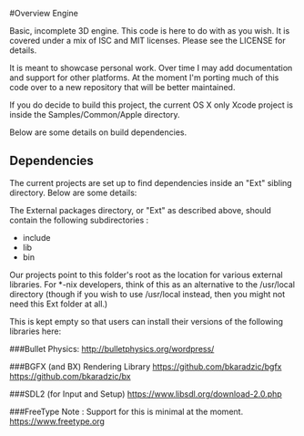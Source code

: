 #Overview Engine

Basic, incomplete 3D engine.  This code is here to do with as you wish.  It is covered under a mix of ISC and MIT licenses.  Please see the LICENSE for details.

It is meant to showcase personal work.  Over time I may add documentation and support for other platforms.  At the moment I'm porting much of this code over to a new repository that will be better maintained.

If you do decide to build this project, the current OS X only Xcode project is inside the Samples/Common/Apple directory.

Below are some details on build dependencies.

## Dependencies
The current projects are set up to find dependencies inside an "Ext" sibling directory.  Below are some details:

The External packages directory, or "Ext" as described above, should contain the following subdirectories :

* include
* lib
* bin

Our projects point to this folder's root as the location for various external libraries.  For *-nix developers, think of this as an alternative to the /usr/local directory (though if you wish to use /usr/local instead, then you might not need this Ext folder at all.)

This is kept empty so that users can install their versions of the following libraries here:

###Bullet Physics:
http://bulletphysics.org/wordpress/

###BGFX (and BX) Rendering Library
https://github.com/bkaradzic/bgfx
https://github.com/bkaradzic/bx

###SDL2 (for Input and Setup)
https://www.libsdl.org/download-2.0.php

###FreeType
Note : Support for this is minimal at the moment.
https://www.freetype.org

